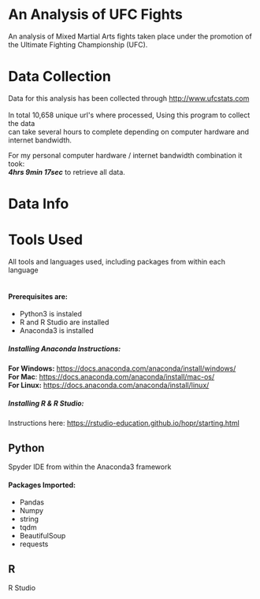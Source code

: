 # An Analysis of UFC Fights
An analysis of Mixed Martial Arts fights taken place under the promotion of the Ultimate Fighting Championship (UFC).

# Data Collection
Data for this analysis has been collected through http://www.ufcstats.com <br>
<br>
In total 10,658 unique url's where processed, Using this program to collect the data <br>
can take several hours to complete depending on computer hardware and internet bandwidth.<br>
    
For my personal computer hardware / internet bandwidth combination it took:<br>
**_4hrs 9min 17sec_** to retrieve all data.<br>

# Data Info

# Tools Used
All tools and languages used, including packages from within each language <br>
<br>
#### Prerequisites are:
- Python3 is instaled
- R and R Studio are installed
- Anaconda3 is installed

##### Installing Anaconda Instructions: <br>
**For Windows:** https://docs.anaconda.com/anaconda/install/windows/ <br>
**For Mac**: https://docs.anaconda.com/anaconda/install/mac-os/ <br>
**For Linux:** https://docs.anaconda.com/anaconda/install/linux/ <br>

##### Installing R & R Studio: <br>
Instructions here: https://rstudio-education.github.io/hopr/starting.html <br>

## Python 
Spyder IDE from within the Anaconda3 framework
#### Packages Imported:
- Pandas<br>
- Numpy <br>
- string<br>
- tqdm<br>
- BeautifulSoup<br>
- requests<br>

## R
R Studio


